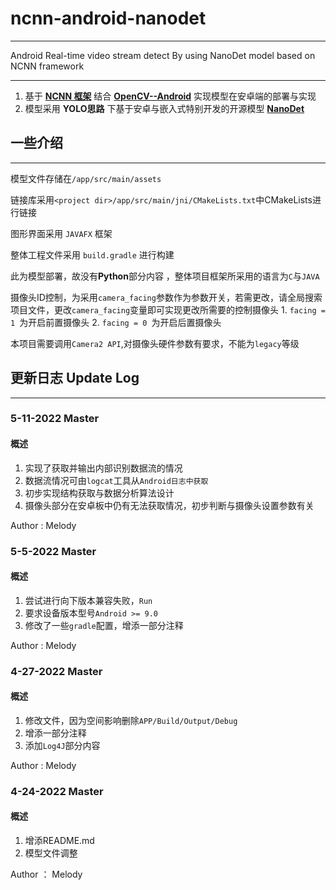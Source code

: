 # ncnn-android-nanodet

---

Android Real-time video stream detect By using NanoDet model based on NCNN framework

---

1. 基于 [**NCNN 框架**](https://github.com/Tencent/ncnn) 结合 [**OpenCV--Android**](https://github.com/nihui/opencv-mobile) 实现模型在安卓端的部署与实现
2. 模型采用  **YOLO思路**  下基于安卓与嵌入式特别开发的开源模型 [**NanoDet**](https://github.com/RangiLyu/nanodet)


## 一些介绍

---

模型文件存储在```/app/src/main/assets```

链接库采用```<project dir>/app/src/main/jni/CMakeLists.txt```中CMakeLists进行链接

图形界面采用 ```JAVAFX``` 框架

整体工程文件采用 ```build.gradle``` 进行构建

此为模型部署，故没有**Python**部分内容 ，整体项目框架所采用的语言为```C```与```JAVA```

摄像头ID控制，为采用`camera_facing`参数作为参数开关，若需更改，请全局搜索项目文件，更改`camera_facing`变量即可实现更改所需要的控制摄像头
    1. `facing = 1 `为开启前置摄像头
    2. `facing = 0 `为开启后置摄像头

本项目需要调用`Camera2 API`,对摄像头硬件参数有要求，不能为`legacy`等级


## 更新日志 Update Log

---

### 5-11-2022 Master

#### 概述
1. 实现了获取并输出内部识别数据流的情况
2. 数据流情况可由`logcat`工具从`Android日志中获取`
3. 初步实现结构获取与数据分析算法设计
4. 摄像头部分在安卓板中仍有无法获取情况，初步判断与摄像头设置参数有关

Author : Melody

### 5-5-2022 Master

#### 概述
1. 尝试进行向下版本兼容失败，```Run```
2. 要求设备版本型号```Android >= 9.0```
3. 修改了一些```gradle```配置，增添一部分注释

Author : Melody

### 4-27-2022 Master

#### 概述
1. 修改文件，因为空间影响删除```APP/Build/Output/Debug```
2. 增添一部分注释
3. 添加```Log4J```部分内容

Author : Melody


### 4-24-2022  Master

#### 概述

1. 增添README.md
2. 模型文件调整

Author ： Melody





